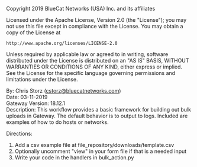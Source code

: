 Copyright 2019 BlueCat Networks (USA) Inc. and its affiliates

Licensed under the Apache License, Version 2.0 (the "License");
you may not use this file except in compliance with the License.
You may obtain a copy of the License at

    http://www.apache.org/licenses/LICENSE-2.0

Unless required by applicable law or agreed to in writing, software
distributed under the License is distributed on an "AS IS" BASIS,
WITHOUT WARRANTIES OR CONDITIONS OF ANY KIND, either express or implied.
See the License for the specific language governing permissions and
limitations under the License.

By: Chris Storz (cstorz@bluecatnetworks.com)  
  Date: 03-11-2019  
  Gateway Version: 18.12.1  
  Description: This workflow provides a basic framework for building out bulk uploads in Gateway. The default behavior is to output to logs. Included are examples of how to do hosts or networks. 


Directions:
1. Add a csv example file at file_repository/downloads/template.csv
2. Optionally uncomment "view" in your form file if that is a needed input
3. Write your code in the handlers in bulk_action.py
